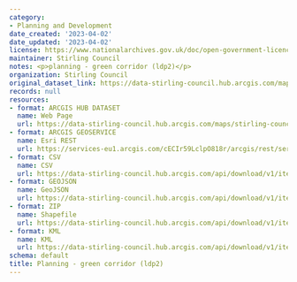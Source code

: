 ```yaml
---
category:
- Planning and Development
date_created: '2023-04-02'
date_updated: '2023-04-02'
license: https://www.nationalarchives.gov.uk/doc/open-government-licence/version/3/
maintainer: Stirling Council
notes: <p>planning - green corridor (ldp2)</p>
organization: Stirling Council
original_dataset_link: https://data-stirling-council.hub.arcgis.com/maps/stirling-council::planning-green-corridor-ldp2
records: null
resources:
- format: ARCGIS HUB DATASET
  name: Web Page
  url: https://data-stirling-council.hub.arcgis.com/maps/stirling-council::planning-green-corridor-ldp2
- format: ARCGIS GEOSERVICE
  name: Esri REST
  url: https://services-eu1.arcgis.com/cECIr59LclpO818r/arcgis/rest/services/planning_green_corridor_ldp2/FeatureServer/6
- format: CSV
  name: CSV
  url: https://data-stirling-council.hub.arcgis.com/api/download/v1/items/7269d9149a1e48889ac1c647fa22809f/csv?layers=6
- format: GEOJSON
  name: GeoJSON
  url: https://data-stirling-council.hub.arcgis.com/api/download/v1/items/7269d9149a1e48889ac1c647fa22809f/geojson?layers=6
- format: ZIP
  name: Shapefile
  url: https://data-stirling-council.hub.arcgis.com/api/download/v1/items/7269d9149a1e48889ac1c647fa22809f/shapefile?layers=6
- format: KML
  name: KML
  url: https://data-stirling-council.hub.arcgis.com/api/download/v1/items/7269d9149a1e48889ac1c647fa22809f/kml?layers=6
schema: default
title: Planning - green corridor (ldp2)
---
```

